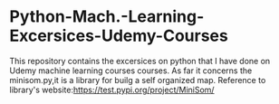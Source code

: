 # Python-Mach.-Learning-Excersices-Udemy-Courses
This repository contains the excersices on python that I have done on Udemy machine learning courses courses. As far it concerns the minisom.py,it is a library for builg a self organized map. Reference to library's website:https://test.pypi.org/project/MiniSom/
